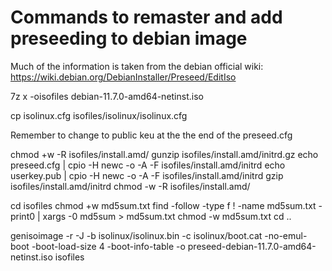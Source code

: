 # Commands to remaster and add preseeding to debian image

Much of the information is taken from the debian official wiki: https://wiki.debian.org/DebianInstaller/Preseed/EditIso

7z x -oisofiles debian-11.7.0-amd64-netinst.iso

cp isolinux.cfg isofiles/isolinux/isolinux.cfg

Remember to change to public keu at the the end of the preseed.cfg

chmod +w -R isofiles/install.amd/
gunzip isofiles/install.amd/initrd.gz
echo preseed.cfg | cpio -H newc -o -A -F isofiles/install.amd/initrd
echo userkey.pub | cpio -H newc -o -A -F isofiles/install.amd/initrd
gzip isofiles/install.amd/initrd
chmod -w -R isofiles/install.amd/

cd isofiles
chmod +w md5sum.txt
find -follow -type f ! -name md5sum.txt -print0 | xargs -0 md5sum > md5sum.txt
chmod -w md5sum.txt
cd ..

genisoimage -r -J -b isolinux/isolinux.bin -c isolinux/boot.cat -no-emul-boot -boot-load-size 4 -boot-info-table -o preseed-debian-11.7.0-amd64-netinst.iso isofiles
